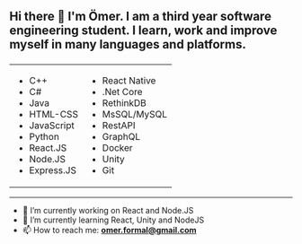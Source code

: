<h2> Hi there 👋 I'm Ömer. I am a third year software engineering student. I learn, work and improve myself in many languages and platforms. </h2>
<h3>
  <table>
    <tr>
      <td>
        <ul>
          <li> C++ </li>
          <li> C# </li>
          <li> Java </li>
          <li> HTML-CSS </li>
          <li> JavaScript </li>
          <li> Python </li>
          <li> React.JS </li>
          <li> Node.JS </li>
          <li> Express.JS </li>
        </ul>
      </td>
      <td>
        <ul>
          <li> React Native </li>
          <li> .Net Core </li>
          <li> RethinkDB </li>
          <li> MsSQL/MySQL </li>
          <li> RestAPI </li>
          <li> GraphQL </li>
          <li> Docker </li>
          <li> Unity </li>
          <li> Git </li>
        </ul>
      </td>
    </tr>
  </table>
</h3>

<style>
  table {
    border: none;
    border-collapse: collapse;
  }
  td {
    border: none;
    vertical-align: top;
  }
</style>

<hr>

- 🔭 I’m currently working on React and Node.JS <br>
- 🌱 I’m currently learning React, Unity and NodeJS <br>
- 📫 How to reach me: <b> omer.formal@gmail.com <b/> <br>
